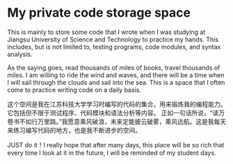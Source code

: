 # My private code storage space
This is mainly to store some code that I wrote when I was studying at Jiangsu University of Science and Technology to practice my hands. This includes, but is not limited to, testing programs, code modules, and syntax analysis.

As the saying goes, read thousands of miles of books, travel thousands of miles. I am willing to ride the wind and waves, and there will be a time when I will sail through the clouds and sail into the sea. This is a space that I often come to practice writing code on a daily basis.

这个空间是我在江苏科技大学学习时编写的代码的集合，用来锻炼我的编程能力。它包括但不限于测试程序、代码模块和语法分析等内容。
正如一句话所说，“读万卷书不如行万里路。”我愿意乘风破浪，未来定能披云破雾，乘风远航。这是我每天来练习编写代码的地方，也是我不断进步的空间。

JUST do it！I really hope that after many days, this place will be so rich that every time I look at it in the future, I will be reminded of my student days.

